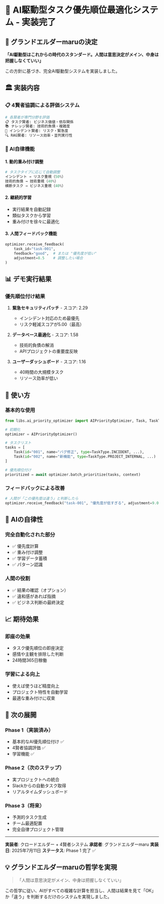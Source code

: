 # 🤖 AI駆動型タスク優先順位最適化システム - 実装完了

## 🎯 グランドエルダーmaruの決定

**「AI駆動型はこれからの時代のスタンダード。人間は意思決定がメイン、中身は把握しなくていい」**

この方針に基づき、完全AI駆動型システムを実装しました。

## 🏛️ 実装内容

### 📋 4賢者協調による評価システム

```python
# 各賢者が専門分野を評価
📋 タスク賢者: ビジネス価値・依存関係
📚 ナレッジ賢者: 技術的負債・複雑度
🚨 インシデント賢者: リスク・緊急度
🔍 RAG賢者: リソース効率・並列実行性
```

### 🤖 AI自律機能

#### 1. **動的重み付け調整**
```python
# タスクタイプに応じて自動調整
インシデント → リスク重視（50%）
技術的負債 → 技術重視（40%）
横断タスク → ビジネス重視（40%）
```

#### 2. **継続的学習**
- 実行結果を自動記録
- 類似タスクから学習
- 重み付けを徐々に最適化

#### 3. **人間フィードバック機能**
```python
optimizer.receive_feedback(
    task_id="task-001",
    feedback="good",  # または "優先度が低い"
    adjustment=8.5    # 調整したい場合
)
```

## 📊 デモ実行結果

### 優先順位付け結果
1. **緊急セキュリティパッチ** - スコア: 2.29
   - インシデント対応のため最優先
   - リスク軽減スコアが5.00（最高）

2. **データベース最適化** - スコア: 1.58
   - 技術的負債の解消
   - APIプロジェクトの重要度反映

3. **ユーザーダッシュボード** - スコア: 1.16
   - 40時間の大規模タスク
   - リソース効率が低い

## 🚀 使い方

### 基本的な使用
```python
from libs.ai_priority_optimizer import AIPriorityOptimizer, Task, TaskType

# 初期化
optimizer = AIPriorityOptimizer()

# タスクリスト
tasks = [
    Task(id="001", name="バグ修正", type=TaskType.INCIDENT, ...),
    Task(id="002", name="新機能", type=TaskType.PROJECT_INTERNAL, ...)
]

# 優先順位付け
prioritized = await optimizer.batch_prioritize(tasks, context)
```

### フィードバックによる改善
```python
# 人間が「この優先度は違う」と判断したら
optimizer.receive_feedback("task-001", "優先度が低すぎる", adjustment=9.0)
```

## 🧠 AIの自律性

### 完全自動化された部分
- ✅ 優先度計算
- ✅ 重み付け調整
- ✅ 学習データ蓄積
- ✅ パターン認識

### 人間の役割
- ✅ 結果の確認（オプション）
- ✅ 違和感があれば指摘
- ✅ ビジネス判断の最終決定

## 📈 期待効果

### 即座の効果
- タスク優先順位の即座決定
- 感情や主観を排除した判断
- 24時間365日稼働

### 学習による向上
- 使えば使うほど精度向上
- プロジェクト特性を自動学習
- 最適な重み付けに収束

## 🎯 次の展開

### Phase 1（実装済み）
- 基本的なAI優先順位付け ✅
- 4賢者協調評価 ✅
- 学習機能 ✅

### Phase 2（次のステップ）
- 実プロジェクトへの統合
- Slackからの自動タスク取得
- リアルタイムダッシュボード

### Phase 3（将来）
- 予測的タスク生成
- チーム最適配置
- 完全自律プロジェクト管理

---

**実装者**: クロードエルダー + 4賢者システム
**承認者**: グランドエルダーmaru
**実装日**: 2025年7月11日
**ステータス**: Phase 1 完了 ✅

## 💡 グランドエルダーmaruの哲学を実現

> 「人間は意思決定がメイン、中身は把握しなくていい」

この哲学に従い、AIがすべての複雑な計算を担当し、人間は結果を見て「OK」か「違う」を判断するだけのシステムを実現しました。
